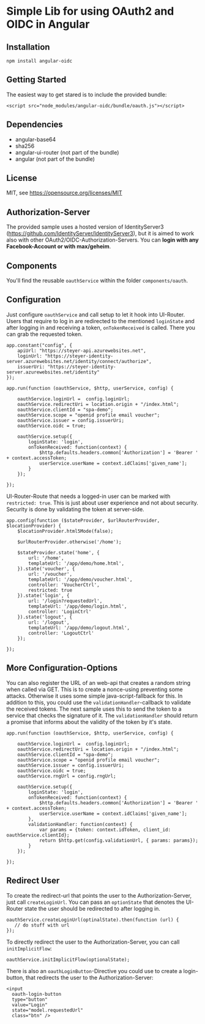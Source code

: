# Simple Lib for using OAuth2 and OIDC in Angular

## Installation

```
npm install angular-oidc
```

## Getting Started

The easiest way to get stared is to include the provided bundle:

```
<script src="node_modules/angular-oidc/bundle/oauth.js"></script>
```

## Dependencies
- angular-base64
- sha256
- angular-ui-router (not part of the bundle)
- angular (not part of the bundle)

## License

MIT, see https://opensource.org/licenses/MIT


## Authorization-Server
The provided sample uses a hosted version of IdentityServer3 (https://github.com/IdentityServer/IdentityServer3), but it is aimed to work also with other OAuth2/OIDC-Authorization-Servers. You can **login with any Facebook-Account or with max/geheim**.

## Components

You'll find the reusable ``oauthService`` within the folder ``components/oauth``.

## Configuration

Just configure ``oauthService`` and call setup to let it hook into UI-Router. Users that require to log in are redirected to the mentioned ``loginState`` and after logging in and receiving a token, ``onTokenReceived`` is called. There you can grab the requested token.

```
app.constant("config", { 
    apiUrl: "https://steyer-api.azurewebsites.net",
    loginUrl: "https://steyer-identity-server.azurewebsites.net/identity/connect/authorize",
    issuerUri: "https://steyer-identity-server.azurewebsites.net/identity"
});

app.run(function (oauthService, $http, userService, config) {

    oauthService.loginUrl =  config.loginUrl;
    oauthService.redirectUri = location.origin + "/index.html";
    oauthService.clientId = "spa-demo";
    oauthService.scope = "openid profile email voucher";
    oauthService.issuer = config.issuerUri;
    oauthService.oidc = true;
    
    oauthService.setup({
        loginState: 'login',
        onTokenReceived: function(context) {
            $http.defaults.headers.common['Authorization'] = 'Bearer ' + context.accessToken;
            userService.userName = context.idClaims['given_name'];
        }
    });

});
```

UI-Router-Route that needs a logged-in user can be marked with ``restricted: true``. This is just about user experience and not about security. Security is done by validating the token at server-side.

```
app.config(function ($stateProvider, $urlRouterProvider, $locationProvider) {
    $locationProvider.html5Mode(false);

    $urlRouterProvider.otherwise('/home');

    $stateProvider.state('home', {
        url: '/home',
        templateUrl: '/app/demo/home.html',
    }).state('voucher', {
        url: '/voucher',
        templateUrl: '/app/demo/voucher.html',
        controller: 'VoucherCtrl',
        restricted: true
    }).state('login', {
        url: '/login?requestedUrl',
        templateUrl: '/app/demo/login.html',
        controller: 'LoginCtrl'
    }).state('logout', {
        url: '/logout',
        templateUrl: '/app/demo/logout.html',
        controller: 'LogoutCtrl'
    });

});
```

## More Configuration-Options

You can also register the URL of an web-api that creates a random string when called via GET. This is to create a nonce-using preventing some attacks. Otherwise it uses some simple java-script-fallback for this. In addition to this, you could use the ``validationHandler``-callback to validate the received tokens. The next sample uses this to send the token to a service that checks the signature of it. The ``validationHandler`` should return a promise that informs about the validity of the token by it's state.  

```
app.run(function (oauthService, $http, userService, config) {

    oauthService.loginUrl =  config.loginUrl;
    oauthService.redirectUri = location.origin + "/index.html";
    oauthService.clientId = "spa-demo";
    oauthService.scope = "openid profile email voucher";
    oauthService.issuer = config.issuerUri;
    oauthService.oidc = true;
    oauthService.rngUrl = config.rngUrl;
    
    oauthService.setup({
        loginState: 'login',
        onTokenReceived: function(context) {
            $http.defaults.headers.common['Authorization'] = 'Bearer ' + context.accessToken;
            userService.userName = context.idClaims['given_name'];
        },
        validationHandler: function(context) {
            var params = {token: context.idToken, client_id: oauthService.clientId};
            return $http.get(config.validationUrl, { params: params});
        }
    });

});
```

## Redirect User

To create the redirect-url that points the user to the Authorization-Server, just call ``createLoginUrl``. You can pass an ``optionState`` that denotes the UI-Router state the user should be redirected to after logging in.

```
oauthService.createLoginUrl(optinalState).then(function (url) {
   // do stuff with url
});
```

To directly redirect the user to the Authorization-Server, you can call ``initImplicitFlow``:

```
oauthService.initImplicitFlow(optionalState);
```

There is also an ``oauthLoginButton``-Directive you could use to create a login-button, that redirects the user to the Authorization-Server:

```
<input 
  oauth-login-button
  type="button" 
  value="Login" 
  state="model.requestedUrl" 
  class="btn" />
```  
